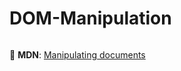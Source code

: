 # DOM-Manipulation

```javascript

```

📖 **MDN**: [Manipulating documents](https://developer.mozilla.org/en-US/docs/Learn/JavaScript/Client-side_web_APIs/Manipulating_documents)
